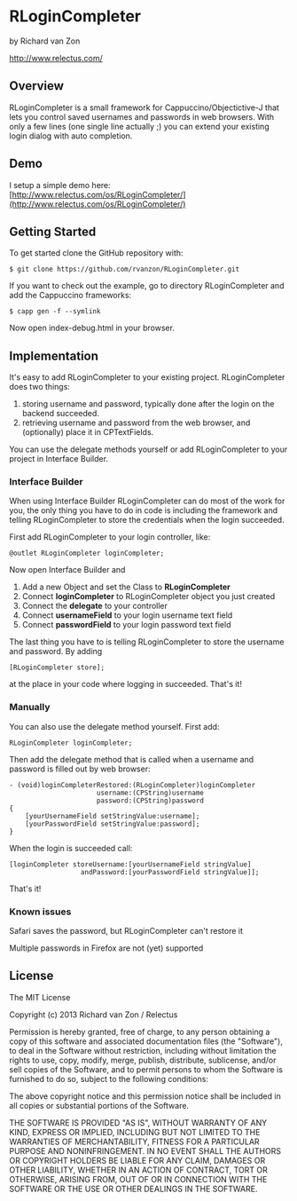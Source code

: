 # RLoginCompleter #
by Richard van Zon

http://www.relectus.com/

## Overview ##

RLoginCompleter is a small framework for Cappuccino/Objectictive-J that lets you control saved usernames and passwords in web browsers. With only a few lines (one single line actually ;) you can extend your existing login dialog with auto completion.

## Demo ##
I setup a simple demo here: 
[http://www.relectus.com/os/RLoginCompleter/](http://www.relectus.com/os/RLoginCompleter/)

## Getting Started ##
To get started clone the GitHub repository with:

	$ git clone https://github.com/rvanzon/RLoginCompleter.git

If you want to check out the example, go to directory RLoginCompleter and add the Cappuccino frameworks:

	$ capp gen -f --symlink

Now open index-debug.html in your browser.

## Implementation ##
It's easy to add RLoginCompleter to your existing project. RLoginCompleter does two things: 

1. storing username and password, typically done after the login on the backend succeeded.
2. retrieving username and password from the web browser, and (optionally) place it in CPTextFields.

You can use the delegate methods yourself or add RLoginCompleter to your project in Interface Builder.

### Interface Builder ###
When using Interface Builder RLoginCompleter can do most of the work for you, the only thing you have to do in code is including the framework and telling RLoginCompleter to store the credentials when the login succeeded.

First add RLoginCompleter to your login controller, like:

	@outlet RLoginCompleter	loginCompleter;

Now open Interface Builder and

1. Add a new Object and set the Class to **RLoginCompleter**
2. Connect **loginCompleter** to RLoginCompleter object you just created 
2. Connect the **delegate** to your controller
3. Connect **usernameField** to your login username text field
4. Connect **passwordField** to your login password text field

The last thing you have to is telling RLoginCompleter to store the username and password. By adding

	[RLoginCompleter store];
	
at the place in your code where logging in succeeded.
That's it!

### Manually ###
You can also use the delegate method yourself. First add:

	RLoginCompleter	loginCompleter;

Then add the delegate method that is called when a username and password is filled out by web browser:

	- (void)loginCompleterRestored:(RLoginCompleter)loginCompleter 
						  username:(CPString)username 
						  password:(CPString)password
	{
		[yourUsernameField setStringValue:username];
		[yourPasswordField setStringValue:password];
	}

When the login is succeeded call:

	[loginCompleter storeUsername:[yourUsernameField stringValue] 
					  andPassword:[yourPasswordField stringValue]];
That's it!

### Known issues ###
Safari saves the password, but RLoginCompleter can't restore it

Multiple passwords in Firefox are not (yet) supported

## License ##

The MIT License

Copyright (c) 2013 Richard van Zon / Relectus

Permission is hereby granted, free of charge, to any person obtaining a copy
of this software and associated documentation files (the "Software"), to deal
in the Software without restriction, including without limitation the rights
to use, copy, modify, merge, publish, distribute, sublicense, and/or sell
copies of the Software, and to permit persons to whom the Software is
furnished to do so, subject to the following conditions:

The above copyright notice and this permission notice shall be included in
all copies or substantial portions of the Software.

THE SOFTWARE IS PROVIDED "AS IS", WITHOUT WARRANTY OF ANY KIND, EXPRESS OR
IMPLIED, INCLUDING BUT NOT LIMITED TO THE WARRANTIES OF MERCHANTABILITY,
FITNESS FOR A PARTICULAR PURPOSE AND NONINFRINGEMENT. IN NO EVENT SHALL THE
AUTHORS OR COPYRIGHT HOLDERS BE LIABLE FOR ANY CLAIM, DAMAGES OR OTHER
LIABILITY, WHETHER IN AN ACTION OF CONTRACT, TORT OR OTHERWISE, ARISING FROM,
OUT OF OR IN CONNECTION WITH THE SOFTWARE OR THE USE OR OTHER DEALINGS IN
THE SOFTWARE.
